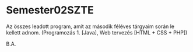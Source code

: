 # Semester02SZTE

Az összes leadott program, amit az második féléves tárgyaim során le kellett adnom. (Programozás 1. [Java], Web tervezés [HTML + CSS + PHP])

B.A.
